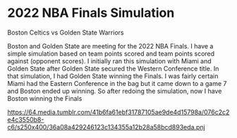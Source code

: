 # 2022 NBA Finals Simulation
Boston Celtics vs Golden State Warriors

Boston and Golden State are meeting for the 2022 NBA Finals.  I have a simple simulation based on team points scored and team points scored against (opponent scores).  I initially ran this simulation with Miami and Golden State after Golden State secured the Western Conference title. In that simulation, I had Golden State winning the Finals. I was fairly certain Miami had the Eastern Conference in the bag but it came down to a game 7 and Boston ended up winning.  So after redoing the simulation, now I have Boston winning the Finals

https://64.media.tumblr.com/41b6fa61ebf31787105ae9de4d15798a/076c2c2e4c3550b8-c6/s250x400/36a08a429246123c134355a12b28a58bcd893eda.pnj
